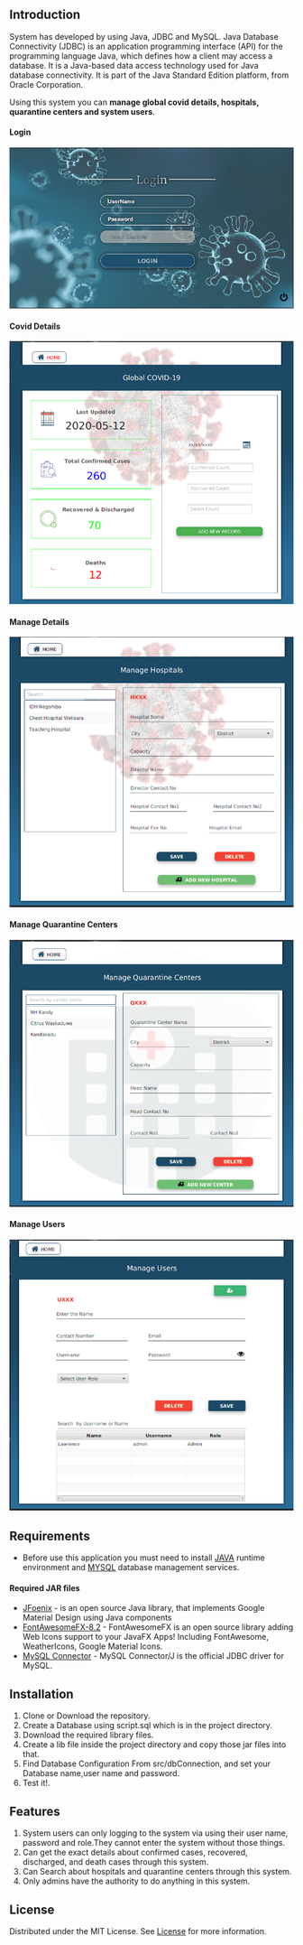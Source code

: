 ## Introduction

System has developed by using Java, JDBC and MySQL.
Java Database Connectivity (JDBC) is an application programming interface (API) for the programming language 
Java, which defines how a client may access a database. It is a Java-based data access technology used for 
Java database connectivity. It is part of the Java Standard Edition platform, from Oracle Corporation.

Using this system you can **manage global covid details, hospitals, quarantine centers and system users**.

#### Login

![login](screenshots/login.png "login")

#### Covid Details

![Covid details](screenshots/manage-covid-details.png "COVID DETAILS")

#### Manage Details

![Manage Hospitals](screenshots/manage-hospitals.png "MANAGE HOSPITALS")

#### Manage Quarantine Centers

![Manage Quarantine Center](screenshots/manage-qc.png "Manage Quarantine Centers")

#### Manage Users

![Manage Users](screenshots/manage-users.png "login")

## Requirements

* Before use this application you must need to install [JAVA](https://www.oracle.com/java/technologies/javase/javase-jdk8-downloads.html) runtime environment and [MYSQL](https://www.mysql.com/) database management services.

#### Required JAR files
* [JFoenix](http://www.jfoenix.com/) - is an open source Java library, that implements Google Material Design using Java components
* [FontAwesomeFX-8.2](https://bitbucket.org/Jerady/fontawesomefx/downloads/) - FontAwesomeFX is an open source library adding Web Icons support to your JavaFX Apps! Including FontAwesome, WeatherIcons, Google Material Icons.
* [MySQL Connector](https://dev.mysql.com/downloads/connector/j/) - MySQL Connector/J is the official JDBC driver for MySQL.

## Installation

 1. Clone or Download the repository.
 2. Create a Database using script.sql which is in the project directory.
 3. Download the required library files.
 4. Create a lib file inside the project directory and copy those jar files into that.
 5. Find Database Configuration From src/dbConnection, and set your Database name,user name and password.
 6. Test it!.
 
## Features

1. System users can only logging to the system via using their user name, 
password and role.They cannot enter the system without  those things.
2. Can get the exact details about confirmed cases, recovered, discharged, and death cases through this system.
3. Can Search about hospitals and quarantine centers through this system.
4. Only admins  have the authority to do anything  in this system.

## License

Distributed under the MIT License. See [License](LICENSE) for more information.
